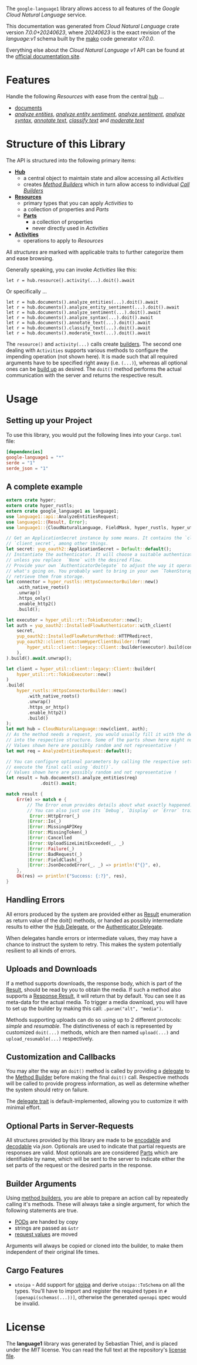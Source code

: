 <!---
DO NOT EDIT !
This file was generated automatically from 'src/generator/templates/api/README.md.mako'
DO NOT EDIT !
-->
The `google-language1` library allows access to all features of the *Google Cloud Natural Language* service.

This documentation was generated from *Cloud Natural Language* crate version *7.0.0+20240623*, where *20240623* is the exact revision of the *language:v1* schema built by the [mako](http://www.makotemplates.org/) code generator *v7.0.0*.

Everything else about the *Cloud Natural Language* *v1* API can be found at the
[official documentation site](https://cloud.google.com/natural-language/).
# Features

Handle the following *Resources* with ease from the central [hub](https://docs.rs/google-language1/7.0.0+20240623/google_language1/CloudNaturalLanguage) ...

* [documents](https://docs.rs/google-language1/7.0.0+20240623/google_language1/api::Document)
 * [*analyze entities*](https://docs.rs/google-language1/7.0.0+20240623/google_language1/api::DocumentAnalyzeEntityCall), [*analyze entity sentiment*](https://docs.rs/google-language1/7.0.0+20240623/google_language1/api::DocumentAnalyzeEntitySentimentCall), [*analyze sentiment*](https://docs.rs/google-language1/7.0.0+20240623/google_language1/api::DocumentAnalyzeSentimentCall), [*analyze syntax*](https://docs.rs/google-language1/7.0.0+20240623/google_language1/api::DocumentAnalyzeSyntaxCall), [*annotate text*](https://docs.rs/google-language1/7.0.0+20240623/google_language1/api::DocumentAnnotateTextCall), [*classify text*](https://docs.rs/google-language1/7.0.0+20240623/google_language1/api::DocumentClassifyTextCall) and [*moderate text*](https://docs.rs/google-language1/7.0.0+20240623/google_language1/api::DocumentModerateTextCall)




# Structure of this Library

The API is structured into the following primary items:

* **[Hub](https://docs.rs/google-language1/7.0.0+20240623/google_language1/CloudNaturalLanguage)**
    * a central object to maintain state and allow accessing all *Activities*
    * creates [*Method Builders*](https://docs.rs/google-language1/7.0.0+20240623/google_language1/common::MethodsBuilder) which in turn
      allow access to individual [*Call Builders*](https://docs.rs/google-language1/7.0.0+20240623/google_language1/common::CallBuilder)
* **[Resources](https://docs.rs/google-language1/7.0.0+20240623/google_language1/common::Resource)**
    * primary types that you can apply *Activities* to
    * a collection of properties and *Parts*
    * **[Parts](https://docs.rs/google-language1/7.0.0+20240623/google_language1/common::Part)**
        * a collection of properties
        * never directly used in *Activities*
* **[Activities](https://docs.rs/google-language1/7.0.0+20240623/google_language1/common::CallBuilder)**
    * operations to apply to *Resources*

All *structures* are marked with applicable traits to further categorize them and ease browsing.

Generally speaking, you can invoke *Activities* like this:

```Rust,ignore
let r = hub.resource().activity(...).doit().await
```

Or specifically ...

```ignore
let r = hub.documents().analyze_entities(...).doit().await
let r = hub.documents().analyze_entity_sentiment(...).doit().await
let r = hub.documents().analyze_sentiment(...).doit().await
let r = hub.documents().analyze_syntax(...).doit().await
let r = hub.documents().annotate_text(...).doit().await
let r = hub.documents().classify_text(...).doit().await
let r = hub.documents().moderate_text(...).doit().await
```

The `resource()` and `activity(...)` calls create [builders][builder-pattern]. The second one dealing with `Activities`
supports various methods to configure the impending operation (not shown here). It is made such that all required arguments have to be
specified right away (i.e. `(...)`), whereas all optional ones can be [build up][builder-pattern] as desired.
The `doit()` method performs the actual communication with the server and returns the respective result.

# Usage

## Setting up your Project

To use this library, you would put the following lines into your `Cargo.toml` file:

```toml
[dependencies]
google-language1 = "*"
serde = "1"
serde_json = "1"
```

## A complete example

```Rust
extern crate hyper;
extern crate hyper_rustls;
extern crate google_language1 as language1;
use language1::api::AnalyzeEntitiesRequest;
use language1::{Result, Error};
use language1::{CloudNaturalLanguage, FieldMask, hyper_rustls, hyper_util, yup_oauth2};

// Get an ApplicationSecret instance by some means. It contains the `client_id` and
// `client_secret`, among other things.
let secret: yup_oauth2::ApplicationSecret = Default::default();
// Instantiate the authenticator. It will choose a suitable authentication flow for you,
// unless you replace  `None` with the desired Flow.
// Provide your own `AuthenticatorDelegate` to adjust the way it operates and get feedback about
// what's going on. You probably want to bring in your own `TokenStorage` to persist tokens and
// retrieve them from storage.
let connector = hyper_rustls::HttpsConnectorBuilder::new()
    .with_native_roots()
    .unwrap()
    .https_only()
    .enable_http2()
    .build();

let executor = hyper_util::rt::TokioExecutor::new();
let auth = yup_oauth2::InstalledFlowAuthenticator::with_client(
    secret,
    yup_oauth2::InstalledFlowReturnMethod::HTTPRedirect,
    yup_oauth2::client::CustomHyperClientBuilder::from(
        hyper_util::client::legacy::Client::builder(executor).build(connector),
    ),
).build().await.unwrap();

let client = hyper_util::client::legacy::Client::builder(
    hyper_util::rt::TokioExecutor::new()
)
.build(
    hyper_rustls::HttpsConnectorBuilder::new()
        .with_native_roots()
        .unwrap()
        .https_or_http()
        .enable_http2()
        .build()
);
let mut hub = CloudNaturalLanguage::new(client, auth);
// As the method needs a request, you would usually fill it with the desired information
// into the respective structure. Some of the parts shown here might not be applicable !
// Values shown here are possibly random and not representative !
let mut req = AnalyzeEntitiesRequest::default();

// You can configure optional parameters by calling the respective setters at will, and
// execute the final call using `doit()`.
// Values shown here are possibly random and not representative !
let result = hub.documents().analyze_entities(req)
             .doit().await;

match result {
    Err(e) => match e {
        // The Error enum provides details about what exactly happened.
        // You can also just use its `Debug`, `Display` or `Error` traits
         Error::HttpError(_)
        |Error::Io(_)
        |Error::MissingAPIKey
        |Error::MissingToken(_)
        |Error::Cancelled
        |Error::UploadSizeLimitExceeded(_, _)
        |Error::Failure(_)
        |Error::BadRequest(_)
        |Error::FieldClash(_)
        |Error::JsonDecodeError(_, _) => println!("{}", e),
    },
    Ok(res) => println!("Success: {:?}", res),
}

```
## Handling Errors

All errors produced by the system are provided either as [Result](https://docs.rs/google-language1/7.0.0+20240623/google_language1/common::Result) enumeration as return value of
the doit() methods, or handed as possibly intermediate results to either the
[Hub Delegate](https://docs.rs/google-language1/7.0.0+20240623/google_language1/common::Delegate), or the [Authenticator Delegate](https://docs.rs/yup-oauth2/*/yup_oauth2/trait.AuthenticatorDelegate.html).

When delegates handle errors or intermediate values, they may have a chance to instruct the system to retry. This
makes the system potentially resilient to all kinds of errors.

## Uploads and Downloads
If a method supports downloads, the response body, which is part of the [Result](https://docs.rs/google-language1/7.0.0+20240623/google_language1/common::Result), should be
read by you to obtain the media.
If such a method also supports a [Response Result](https://docs.rs/google-language1/7.0.0+20240623/google_language1/common::ResponseResult), it will return that by default.
You can see it as meta-data for the actual media. To trigger a media download, you will have to set up the builder by making
this call: `.param("alt", "media")`.

Methods supporting uploads can do so using up to 2 different protocols:
*simple* and *resumable*. The distinctiveness of each is represented by customized
`doit(...)` methods, which are then named `upload(...)` and `upload_resumable(...)` respectively.

## Customization and Callbacks

You may alter the way an `doit()` method is called by providing a [delegate](https://docs.rs/google-language1/7.0.0+20240623/google_language1/common::Delegate) to the
[Method Builder](https://docs.rs/google-language1/7.0.0+20240623/google_language1/common::CallBuilder) before making the final `doit()` call.
Respective methods will be called to provide progress information, as well as determine whether the system should
retry on failure.

The [delegate trait](https://docs.rs/google-language1/7.0.0+20240623/google_language1/common::Delegate) is default-implemented, allowing you to customize it with minimal effort.

## Optional Parts in Server-Requests

All structures provided by this library are made to be [encodable](https://docs.rs/google-language1/7.0.0+20240623/google_language1/common::RequestValue) and
[decodable](https://docs.rs/google-language1/7.0.0+20240623/google_language1/common::ResponseResult) via *json*. Optionals are used to indicate that partial requests are responses
are valid.
Most optionals are are considered [Parts](https://docs.rs/google-language1/7.0.0+20240623/google_language1/common::Part) which are identifiable by name, which will be sent to
the server to indicate either the set parts of the request or the desired parts in the response.

## Builder Arguments

Using [method builders](https://docs.rs/google-language1/7.0.0+20240623/google_language1/common::CallBuilder), you are able to prepare an action call by repeatedly calling it's methods.
These will always take a single argument, for which the following statements are true.

* [PODs][wiki-pod] are handed by copy
* strings are passed as `&str`
* [request values](https://docs.rs/google-language1/7.0.0+20240623/google_language1/common::RequestValue) are moved

Arguments will always be copied or cloned into the builder, to make them independent of their original life times.

[wiki-pod]: http://en.wikipedia.org/wiki/Plain_old_data_structure
[builder-pattern]: http://en.wikipedia.org/wiki/Builder_pattern
[google-go-api]: https://github.com/google/google-api-go-client

## Cargo Features

* `utoipa` - Add support for [utoipa](https://crates.io/crates/utoipa) and derive `utoipa::ToSchema` on all
the types. You'll have to import and register the required types in `#[openapi(schemas(...))]`, otherwise the
generated `openapi` spec would be invalid.


# License
The **language1** library was generated by Sebastian Thiel, and is placed
under the *MIT* license.
You can read the full text at the repository's [license file][repo-license].

[repo-license]: https://github.com/Byron/google-apis-rsblob/main/LICENSE.md

